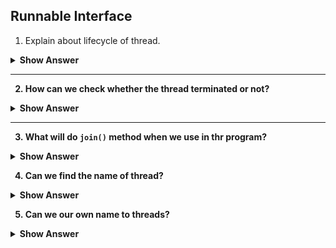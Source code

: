 ## Runnable Interface

1. Explain about lifecycle of thread.
<details>
<summary><b> Show Answer <b></summary>
<blockquote>

- There are 5 states that thread has
  - **New** – When a thread begins the lifecycle and at the time of creating object for thread class. (Newly born thread)
  - **Runnable** – When a thread starts its execution in JVM. Waiting for resource allocation.
  - **Running** – When the thread is scheduled for executing.
  - **Blocked** – thread will be alive but blocked for monitor lock.
  - **Terminated** – when the thread stops its execution. (Either by completing the execution or by terminated abruptly).
</blockquote>
</details>

---

2. How can we check whether the thread terminated or not?
<details>
<summary><b> Show Answer <b></summary>

>We can use `isAlive()` method that returns a boolean value whether the thread is on process or not.

``` java 
import java.util.Random;
import java.util.Scanner;

public class Main {
	public static void main(String[] args) {
		Thread th = new Thread(()->{
			for(int i=0; i<10; i++) {
				System.out.println("Hello");
				try {Thread.sleep(1000);} catch(InterruptedException e){ };
			}
		});
		th.start();
		System.out.println(th.isAlive()); // true
	}
}
```

>`isAlive()` will give `true` because the thread is not terminated.
</details>

---

3. What will do `join()` method when we use in  thr program?
<details>
<summary><b> Show Answer <b></summary>
<blockquote>

- The method `join()` from Thread that is used to allow the thread to complete its execution  where another thread is waiting.
- The method `join()` will throw `InterruptedException`.
</blockquote>

``` java 
public class Main {
	public static void main(String[] args) throws InterruptedException {
		Thread th = new Thread(()->{
			for(int i=0; i<5; i++) {
				System.out.println("Hello");
				try {Thread.sleep(1000);} catch(InterruptedException e){ };
			}
		});
		th.start();
		th.join();
		System.out.println("The main thread");
	}
}

```
**Output**
```
Hello
Hello
Hello
Hello
Hello
The main thread
```
<blockquote>

- Here the `The main thread` is printed at last. 
- If the method `join` is not called, the main thread is executed and it will be in dead state.
- When `join()` method is called, the main is in waiting state. After the completion other, the main thread is executed.
</blockquote>
</details>

4. Can we find the name of thread?
<details>
<summary><b> Show Answer <b></summary>
<blockquote>

  Yes, we find the name of thread Using `getName()` method that returns a string which shows the name of the thread.
</blockquote>

``` java
public class Main {
	public static void main(String[] args) throws InterruptedException {
		Thread th = new Thread(()->{
			for(int i=0; i<5; i++) {
				System.out.println("Hello");
				try {Thread.sleep(1000);} catch(InterruptedException e){ };
			}
		});
		System.out.println(th.getName())  //Thread-0;
	}
}
```
</details>

5. Can we our own name to threads?
<details>
<summary><b> Show Answer <b></summary>

>Yes, we can give the name for thread in two ways.
  >1. We can use this `setName()` method to give name to thread.
   ``` java
   public class Main {
		public static void main(String[] args) throws InterruptedException {
			Thread th = new Thread(()->{
				for(int i=0; i<5; i++) {
					System.out.println("Hello");
					try {Thread.sleep(1000);} catch(InterruptedException e){ };
				}
			});
			th.setName("Hello");
			System.out.println(th.getName());  //Hello
		}
	}
	```
   >2. While creation itself we can give the name.
	``` java
   public class Main {
		public static void main(String[] args) throws InterruptedException {
			Thread th = new Thread(()->{
				for(int i=0; i<5; i++) {
					System.out.println("Hello");
					try {Thread.sleep(1000);} catch(InterruptedException e){ };
				}
			},"Hello");
			System.out.println(th.getName());  //Hello
		}
	}
	```
</details>

----

6. How will you check a thread is in which state?
<details>
<summary><b> Show Answer <b></summary>
<blockquote>

- We can call `getState()` using the object of the thread.
- It will give the state of the thread.
</blockquote>
</details>